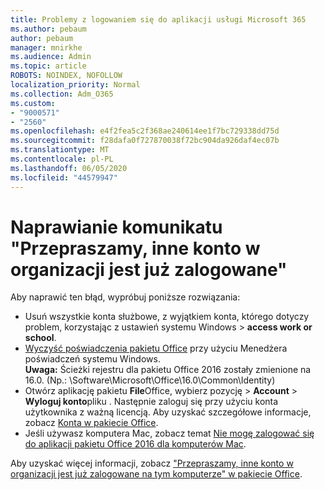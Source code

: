 ```yaml
---
title: Problemy z logowaniem się do aplikacji usługi Microsoft 365
ms.author: pebaum
author: pebaum
manager: mnirkhe
ms.audience: Admin
ms.topic: article
ROBOTS: NOINDEX, NOFOLLOW
localization_priority: Normal
ms.collection: Adm_O365
ms.custom:
- "9000571"
- "2560"
ms.openlocfilehash: e4f2fea5c2f368ae240614ee1f7bc729338dd75d
ms.sourcegitcommit: f28dafa0f727870038f72bc904da926daf4ec07b
ms.translationtype: MT
ms.contentlocale: pl-PL
ms.lasthandoff: 06/05/2020
ms.locfileid: "44579947"
---
```

# <a name="fixing-the-microsoft-365-apps-sorry-another-account-from-your-organization-is-already-signed-in-message"></a>Naprawianie komunikatu "Przepraszamy, inne konto w organizacji jest już zalogowane"

Aby naprawić ten błąd, wypróbuj poniższe rozwiązania:

- Usuń wszystkie konta służbowe, z wyjątkiem konta, którego dotyczy problem, korzystając z ustawień systemu Windows > **access work or school**.
- [Wyczyść poświadczenia pakietu Office](https://docs.microsoft.com/office/troubleshoot/error-messages/another-account-already-signed-in#step-3-clear-cached-credentials-on-the-computer) przy użyciu Menedżera poświadczeń systemu Windows.<br/>
    **Uwaga:** Ścieżki rejestru dla pakietu Office 2016 zostały zmienione na 16.0. (Np.: \Software\Microsoft\Office\16.0\Common\Identity\)
- Otwórz aplikację pakietu **File**Office, wybierz pozycję  >  **Account**  >  **Wyloguj konto**pliku . Następnie zaloguj się przy użyciu konta użytkownika z ważną licencją. Aby uzyskać szczegółowe informacje, zobacz [Konta w pakiecie Office](https://support.office.com/article/accounts-in-office-628ea040-f265-49de-b986-be09c3ebf8a9).
- Jeśli używasz komputera Mac, zobacz temat [Nie mogę zalogować się do aplikacji pakietu Office 2016 dla komputerów Mac](https://docs.microsoft.com/office365/troubleshoot/authentication/sign-in-to-office-2016-for-mac-fail).

Aby uzyskać więcej informacji, zobacz ["Przepraszamy, inne konto w organizacji jest już zalogowane na tym komputerze" w pakiecie Office](https://docs.microsoft.com/office/troubleshoot/error-messages/another-account-already-signed-in).